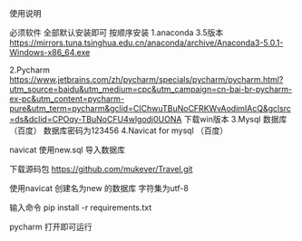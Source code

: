 使用说明

必须软件   全部默认安装即可 按顺序安装
1.anaconda 3.5版本  https://mirrors.tuna.tsinghua.edu.cn/anaconda/archive/Anaconda3-5.0.1-Windows-x86_64.exe

2.Pycharm https://www.jetbrains.com/zh/pycharm/specials/pycharm/pycharm.html?utm_source=baidu&utm_medium=cpc&utm_campaign=cn-bai-br-pycharm-ex-pc&utm_content=pycharm-pure&utm_term=pycharm&gclid=CIChwuTBuNoCFRKWvAodimIAcQ&gclsrc=ds&dclid=CPOqy-TBuNoCFU4wlgodj0UONA
下载win版本
3.Mysql 数据库    （百度）    数据库密码为123456
4.Navicat for mysql  （百度）

navicat 使用new.sql   导入数据库


下载源码包  https://github.com/mukever/Travel.git

使用navicat 创建名为new 的数据库
                        字符集为utf-8

输入命令  pip install -r requirements.txt



pycharm 打开即可运行